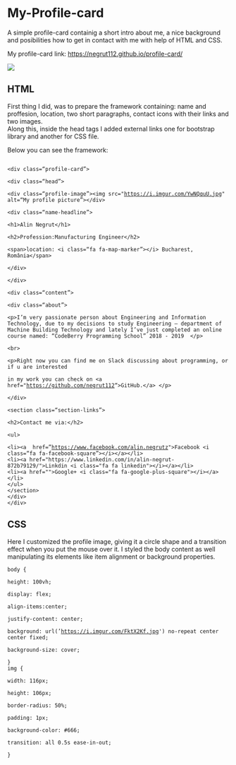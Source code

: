# My-Profile-card

<p>A simple profile-card containig a short intro about me, a nice background and posibilities how to get in contact with me with help of HTML and CSS.</p>

<p>My profile-card link: <a href="https://negrut112.github.io/profile-card/">https://negrut112.github.io/profile-card/</a></p>
<img src="https://i.imgur.com/YKV65fN.png">

## HTML
<p>First thing I did, was to prepare the framework containing: name and proffesion, location, two short paragraphs, contact icons with their links and two images.<br>
Along this, inside the head tags I added external links one for bootstrap library and another for CSS file.</p>
<p>Below you can see the framework:</p>

<pre><code>
&lt;div class=“profile-card”&gt;<br>
&lt;div class=“head”&gt;<br>
&lt;div class=“profile-image”&gt;&lt;img src=&quot;<a href="https://i.imgur.com/YwNQquU.jpg">https://i.imgur.com/YwNQquU.jpg</a>&quot; alt=“My profile picture”&gt;&lt;/div&gt;<br>
&lt;div class=“name-headline”&gt;<br>
&lt;h1&gt;Alin Negrut&lt;/h1&gt;<br>
&lt;h2&gt;Profession:Manufacturing Engineer&lt;/h2&gt;<br>
&lt;span&gt;location: &lt;i class=“fa fa-map-marker”&gt;&lt;/i&gt; Bucharest, România&lt;/span&gt;<br>
&lt;/div&gt;<br>
&lt;/div&gt;<br>
&lt;div class=“content”&gt;<br>
&lt;div class=“about”&gt;<br>
&lt;p&gt;I’m very passionate person about Engineering and Information Technology, due to my decisions to study Engineering – department of Machine Building Technology and lately I’ve just completed an online course named: “CodeBerry Programming School” 2018 - 2019  &lt;/p&gt;<br>
&lt;br&gt;<br>
&lt;p&gt;Right now you can find me on Slack discussing about programming, or if u are interested<br>
in my work you can check on &lt;a href=&quot;<a href="https://github.com/negrut112">https://github.com/negrut112</a>“&gt;GitHub.&lt;/a&gt; &lt;/p&gt;<br>
&lt;/div&gt;<br>
&lt;section class=“section-links”&gt;<br>
&lt;h2&gt;Contact me via:&lt;/h2&gt;<br>
&lt;ul&gt;<br>
&lt;li&gt;&lt;a  href=”<a href="https://www.facebook.com/alin.negrutz">https://www.facebook.com/alin.negrutz</a>&quot;&gt;Facebook &lt;i class=“fa fa-facebook-square”&gt;&lt;/i&gt;&lt;/a&gt;&lt;/li&gt;
&lt;li&gt;&lt;a href=&quot;https://www.linkedin.com/in/alin-negrut-872b79129/&quot;&gt;Linkdin &lt;i class=&quot;fa fa linkedin&quot;&gt;&lt;/i&gt;&lt;/a&gt;&lt;/li&gt;
&lt;li&gt;&lt;a href=&quot;&quot;&gt;Google+ &lt;i class=&quot;fa fa-google-plus-square&quot;&gt;&lt;/i&gt;&lt;/a&gt;&lt;/li&gt;
&lt;/ul&gt;
&lt;/section&gt;
&lt;/div&gt;
&lt;/div&gt;
</code></pre>

## CSS

<p>Here I customized the profile image, giving it a circle shape and a transition effect when you put the mouse over it. I styled the body content as well manipulating its elements like item alignment or background properties.</p>

<pre><code>body {<br>
height: 100vh;<br>
display: flex;<br>
align-items:center;<br>
justify-content: center;<br>
background: url(’<a href="https://i.imgur.com/FktX2Kf.jpg">https://i.imgur.com/FktX2Kf.jpg</a>') no-repeat center center fixed;<br>
background-size: cover;<br>
}
img {<br>
width: 116px;<br>
height: 106px;<br>
border-radius: 50%;<br>
padding: 1px;<br>
background-color: #666;<br>
transition: all 0.5s ease-in-out;<br>
}</code></pre>
